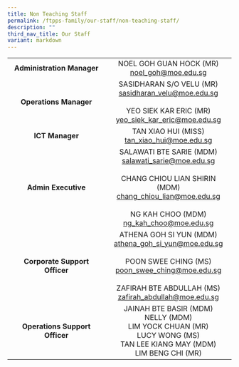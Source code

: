 ```yaml
---
title: Non Teaching Staff
permalink: /ftpps-family/our-staff/non-teaching-staff/
description: ""
third_nav_title: Our Staff
variant: markdown
---
```

|  |  |
| :---: | :---: |
| **Administration Manager**  |  NOEL GOH GUAN HOCK (MR) <br>[noel_goh@moe.edu.sg](mailto:noel_goh@moe.edu.sg) |
| **Operations Manager**  |  SASIDHARAN S/O VELU (MR) <br>[sasidharan_velu@moe.edu.sg](mailto:sasidharan_velu@moe.edu.sg)<br><br> YEO SIEK KAR ERIC (MR)<br>[yeo_siek_kar_eric@moe.edu.sg](mailto:yeo_siek_kar_eric@moe.edu.sg)  |
| **ICT Manager** | TAN XIAO HUI (MISS)<br>[tan\_xiao\_hui@moe.edu.sg](mailto:tan_xiao_hui@moe.edu.sg) |
| **Admin Executive** |  SALAWATI BTE SARIE (MDM)<br>[salawati\_sarie@moe.edu.sg](mailto:salawati_sarie@moe.edu.sg)<br><br>CHANG CHIOU LIAN SHIRIN (MDM) <br>[chang\_chiou\_lian@moe.edu.sg](mailto:chang_chiou_lian@moe.edu.sg)<br><br>NG KAH CHOO (MDM) <br>[ng_kah_choo@moe.edu.sg](mailto:ng_kah_choo@moe.edu.sg)<br> |
| **Corporate Support Officer** | ATHENA GOH SI YUN (MDM)<br>[athena\_goh\_si\_yun@moe.edu.sg](mailto:athena_goh_si_yun@moe.edu.sg)<br><br> POON SWEE CHING (MS)<br>[poon\_swee\_ching@moe.edu.sg](mailto:poon_swee_ching@moe.edu.sg)<br><br> ZAFIRAH BTE ABDULLAH (MS)<br>[zafirah\_abdullah@moe.edu.sg](mailto:zafirah_abdullah@moe.edu.sg)<br> |
| **Operations Support Officer** |  JAINAH BTE BASIR (MDM)<br> NELLY (MDM)<br>LIM YOCK CHUAN (MR)<br>LUCY WONG (MS)<br>TAN LEE KIANG MAY (MDM)<br>LIM BENG CHI (MR) |
